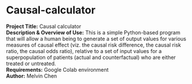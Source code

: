 # Causal-calculator
**Project Title:** Causal calculator \
**Description & Overview of Use:** This is a simple Python-based program that will allow a human being to generate a set of output values for various measures of causal effect (viz. the causal risk difference, the causal risk ratio, the causal odds ratio), relative to a set of input values for a superpopulation of patients (actual and counterfactual) who are either treated or untreated. \
**Requirements:** Google Colab environment \
**Author:** Melvin Chen
